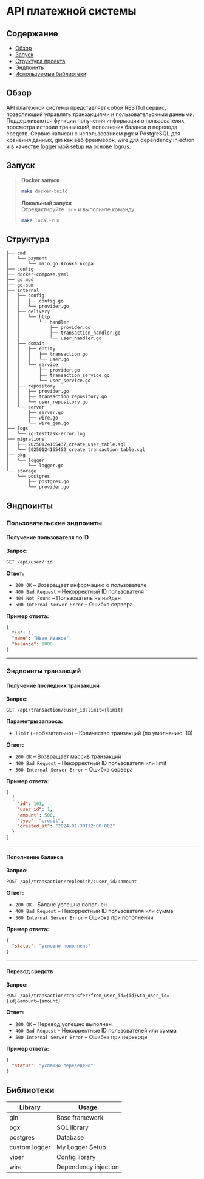 # API платежной системы

## Содержание
- [Обзор](#обзор)
- [Запуск](#запуск)
- [Структура проекта](#структура)
- [Эндпоинты](#эндпоинты)
- [Используемые библиотеки](#библиотеки)


## Обзор
API платежной системы представляет собой RESTful сервис, позволяющий управлять транзакциями и пользовательскими данными. Поддерживаются функции получения информации о пользователях, просмотра истории транзакций, пополнения баланса и перевода средств.
Сервис написан с использованием pgx и PostgreSQL для хранения данных, gin как веб фреймворк, wire для dependency injection и в качестве logger мой setup на основе logrus.

## Запуск
 > **Docker запуск**  
> ```sh
> make docker-build
> ```
>  
> **Локальный запуск**  
> Отредактируйте `.env` и выполните команду:  
> ```sh
> make local-run
> ```



## Структура
```
├── cmd
│   └── payment
│       └── main.go #точка входа
├── config 
├── docker-compose.yaml
├── go.mod
├── go.sum
├── internal
│   ├── config 
│   │   ├── config.go
│   │   └── provider.go
│   ├── delivery
│   │   └── http
│   │       └── handler 
│   │           ├── provider.go
│   │           ├── transaction_handler.go
│   │           └── user_handler.go
│   ├── domain
│   │   ├── entity
│   │   │   ├── transaction.go
│   │   │   └── user.go
│   │   └── service
│   │       ├── provider.go
│   │       ├── transaction_service.go
│   │       └── user_service.go
│   ├── repository
│   │   ├── provider.go
│   │   ├── transaction_repository.go
│   │   └── user_repository.go
│   └── server
│       ├── server.go
│       ├── wire.go
│       └── wire_gen.go
├── logs
│   └── iq-testtask-error.log
├── migrations
│   ├── 20250124165437_create_user_table.sql
│   └── 20250124165452_create_transaction_table.sql
├── pkg
│   └── logger
│       └── logger.go
└── storage
    └── postgres
        ├── postgres.go
        └── provider.go
```

## Эндпоинты

### Пользовательские эндпоинты
#### Получение пользователя по ID
**Запрос:**
```
GET /api/user/:id
```

**Ответ:**
- `200 OK` – Возвращает информацию о пользователе
- `400 Bad Request` – Некорректный ID пользователя
- `404 Not Found` – Пользователь не найден
- `500 Internal Server Error` – Ошибка сервера

**Пример ответа:**
```json
{
  "id": 1,
  "name": "Иван Иванов",
  "balance": 1000
}
```

---

### Эндпоинты транзакций
#### Получение последних транзакций
**Запрос:**
```
GET /api/transaction/:user_id?limit={limit}
```

**Параметры запроса:**
- `limit` (необязательно) – Количество транзакций (по умолчанию: 10)

**Ответ:**
- `200 OK` – Возвращает массив транзакций
- `400 Bad Request` – Некорректный ID пользователя или limit
- `500 Internal Server Error` – Ошибка сервера

**Пример ответа:**
```json
[
  {
    "id": 101,
    "user_id": 1,
    "amount": 500,
    "type": "credit",
    "created_at": "2024-01-30T12:00:00Z"
  }
]
```

---

#### Пополнение баланса
**Запрос:**
```
POST /api/transaction/replenish/:user_id/:amount
```

**Ответ:**
- `200 OK` – Баланс успешно пополнен
- `400 Bad Request` – Некорректный ID пользователя или сумма
- `500 Internal Server Error` – Ошибка при пополнении

**Пример ответа:**
```json
{
  "status": "успешно пополнено"
}
```

---

#### Перевод средств
**Запрос:**
```
POST /api/transaction/transfer?from_user_id={id}&to_user_id={id}&amount={amount}
```

**Ответ:**
- `200 OK` – Перевод успешно выполнен
- `400 Bad Request` – Некорректные ID пользователей или сумма
- `500 Internal Server Error` – Ошибка при переводе

**Пример ответа:**
```json
{
  "status": "успешно переведено"
}
```

## Библиотеки

| Library      | Usage          |
| ------------ | -------------- |
| gin          | Base framework |
| pgx          | SQL library    |
| postgres     | Database       |
| custom logger| My Logger Setup| 
| viper        | Config library |
| wire    | Dependency injection|
